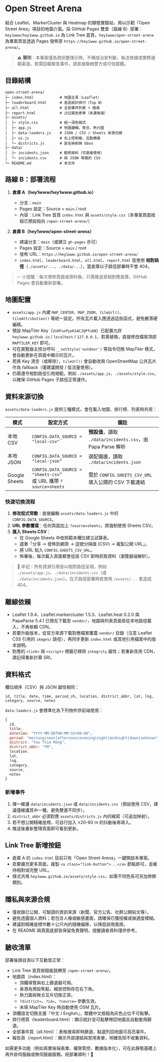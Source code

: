 # Open Street Arena

結合 Leaflet、MarkerCluster 與 Heatmap 的靜態實驗站，用以示範「Open Street Area」項目的地圖介面。採 GitHub Pages 雙倉（路線 B）部署：`hey1www/hey1www.github.io` 為 Link Tree 首頁，`hey1www/open-street-arena` 為專案頁並透過 Pages 發佈至 `https://hey1www.github.io/open-street-arena/`。

> ⚠️ **聲明**：本專案僅為資訊整理示例，不構成治安判斷、執法依據或實際通報渠道。若需回報緊急事件，請直接聯絡警方或可信媒體。

## 目錄結構

```
open-street-arena/
├─ index.html            # 地圖主頁（Leaflet）
├─ leaderboard.html      # 各區統計排行（Top N）
├─ all.html              # 全部事件列表 + 搜尋
├─ report.html           # 占位報告表單（未連後端）
├─ assets/
│  ├─ style.css          # 統一深色樣式
│  ├─ app.js             # 地圖邏輯、聚合、熱力圖
│  ├─ data-loaders.js    # JSON / CSV / Sheets 來源切換
│  ├─ ui.js              # 右上控制條、互動橋接
│  └─ districts.js       # 區名映射與 bbox
├─ data/
│  ├─ incidents.json     # 範例資料（可直接使用）
│  └─ incidents.csv      # 與 JSON 等價的 CSV
└─ README.md             # 本文件
```

## 路線 B：部署流程

1. **倉庫 A（hey1www/hey1www.github.io）**
   - 分支：`main`
   - Pages 設定：Source = `main` / root
   - 內容：Link Tree 首頁 `index.html` 與 `assets/style.css`（本專案頁面按鈕已預設指向 `/open-street-arena/`）

2. **倉庫 B（hey1www/open-street-arena）**
   - 建議分支：`main`（或建立 `gh-pages` 亦可）
   - Pages 設定：Source = `main` / root
   - 發佈 URL：`https://hey1www.github.io/open-street-arena/`
   - `index.html`、`leaderboard.html`、`all.html`、`report.html` 皆使用 **相對路徑**（`./assets/...`、`./data/...`），當倉庫以子路徑部署時不會 404。

> ✅ 小提醒：每次增修頁面或資料後，只需推送至相對應倉庫，GitHub Pages 會自動重新部署。

## 地圖配置

- `assets/app.js` 內建 `MAP_CENTER`、`MAP_ZOOM`、`tileUrl()`、`tileAttribution()` 等統一設定。所有瓦片載入應透過這些函式，避免散落硬編碼。
- 預設 MapTiler Key（`UsHFuxPyoK1ACJQPfu6N`）已配置允許 `hey1www.github.io` / `localhost` / `127.0.0.1`，若需替換，直接修改檔案頂部 `MAPTILER_KEY` 即可。
- 可在瀏覽器主控台呼叫 `__setStyle('outdoor')` 等指令切換 MapTiler 樣式，會自動更新在頁面中顯示的瓦片。
- 若將 Key 清空（或移除），`tileUrl()` 會自動改用 OpenStreetMap 公共瓦片作為 fallback（僅建議開發 / 低流量使用）。
- 仍需遵守相對路徑引用規範，例如 `./assets/app.js`、`./assets/style.css`，以確保 GitHub Pages 子路徑正常運作。

## 資料來源切換

`assets/data-loaders.js` 提供三種模式，會在載入地圖、排行榜、列表時共用：

| 模式          | 設定方式                                   | 備註 |
|---------------|---------------------------------------------|------|
| 本地 CSV      | `CONFIG.DATA_SOURCE = "local-csv"`          | **預設值**，讀取 `./data/incidents.csv`，由 Papa Parse 解析 |
| 本地 JSON     | `CONFIG.DATA_SOURCE = "local-json"`         | 選配備援，讀取 `./data/incidents.json` |
| Google Sheets | `CONFIG.DATA_SOURCE = "sheets-csv"` <br> 或 URL 攜帶 `?source=sheets` | 需於 `CONFIG.SHEETS_CSV_URL` 填入公開的 CSV 下載連結 |

### 快速切換流程

1. **修改程式常數**：直接編輯 `assets/data-loaders.js` 中的 `CONFIG.DATA_SOURCE`。
2. **URL 參數覆寫**：任何頁面加上 `?source=sheets`，將強制使用 Sheets CSV。
3. **匯入 Sheets CSV**：
   - 在 Google Sheets 中依照範本欄位建立試算表。
   - 選單「分享 → 發佈到網頁 → 逗號分隔值 (CSV) → 複製公開 URL」。
   - 將 URL 貼入 `CONFIG.SHEETS_CSV_URL`。
   - 佈署後，每次載入頁面都會從該 CSV 即時抓取資料（瀏覽器端解析）。

> 📌 牢記：所有資源引用皆以相對路徑呈現，例如 `./assets/app.js`、`./data/incidents.csv`（或 `./data/incidents.json`）。在子路徑部署時若使用 `/assets/...` 會造成 404。

## 離線依賴

- Leaflet 1.9.4、Leaflet.markercluster 1.5.3、Leaflet.heat 0.2.0 與 PapaParse 5.4.1 已預先下載至 `vendor/`，地圖與列表頁面皆從本地路徑載入，不再依賴 CDN。
- 若要升級版本，從官方來源下載對應檔案覆蓋 `vendor/` 目錄（注意 Leaflet CSS 引用的 `images/` 路徑），再同步更新 `index.html` 或其他引用檔案中的版本說明。
- 對應的 `<link>` 與 `<script>` 標籤已移除 `integrity` 屬性；若重新改用 CDN，請記得重新計算 SRI。

## 資料格式

欄位順序（CSV）與 JSON 屬性相同：

```
id, title, date, time, period_zh, location, district_abbr, lat, lng, category, source, notes
```

`data-loaders.js` 會標準化為下列物件供前端使用：

```js
{
  id,
  title,
  datetime: "YYYY-MM-DDTHH:MM:SS+08:00",
  period: "morning|noon|afternoon|evening|night|midnight|dawn|unknown",
  district: "Yau Tsim Mong",
  district_abbr: "YM",
  location,
  lat,
  lng,
  category,
  source,
  notes
}
```

### 新增事件

1. 擇一維護 `data/incidents.json` 或 `data/incidents.csv`（預設使用 CSV，建議僅維護其中一種，避免雙邊不同步）。
2. `district_abbr` 必須對應 `assets/districts.js` 內的縮寫（可追加映射）。
3. 若不想公開精確座標，可自行加入 ±20–60 m 的抖動後再填入。
4. 推送後重新整理頁面即可看到更新。

## Link Tree 新增按鈕

- 倉庫 A 的 `index.html` 目前只有「Open Street Arena」一鍵開啟本專案。
- 若要擴充更多頁面，複製 `<a class="link-button">...</a>` 節點即可，並維持相對或完整 URL。
- 樣式共用 `hey1www.github.io/assets/style.css`，如需不同色系可另加修飾類別。

## 隱私與來源合規

- 僅收錄已公開、可驗證的資訊來源（新聞、官方公告、社群公開貼文等）。
- 避免透露個人資料；若包含人像或敏感畫面，請確保已獲授權或做適度模糊。
- 建議對精確座標作數十公尺內的隨機偏移，以降低誤用風險。
- 在 README 與頁面底部皆保留免責聲明，提醒讀者資料僅供參考。

## 驗收清單

部署後請自測以下互動皆正常：

- Link Tree 首頁按鈕能跳轉至 `/open-street-arena/`。
- 地圖頁（index.html）：
  - 頂欄導覽與右上篩選器可用。
  - 香港為預設焦點，縮放控制存在右下角。
  - 熱力圖與聚合互斥切換正常。
  - `?district=`、`?id=`、`?source=` 參數生效。
  - 未填 MapTiler Key 時自動使用 OSM 瓦片。
- 頂欄語言切換支援「中文 / English」，繁體中文按鈕為灰色占位不可點擊。
- 排行榜頁（leaderboard.html）：顯示統計並可點擊帶回地圖且自動套用篩選。
- 全部事件頁（all.html）：表格搜尋即時篩選，點選列回地圖可高亮事件。
- 報告頁（report.html）：顯示外部連結與禁用表單，明確告知不收集資料。

如需更多功能（例如真實後端表單、權限管控、數據版本化），可在此靜態基礎上再外掛伺服器或無伺服器服務。祝部署順利！🎯

